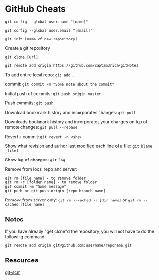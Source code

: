 # GitHub Cheats

`git config --global user.name "[name]"`

`git config --global user.email "[email]"`

`git init [name of new repository]`  

Create a git repository

`git clone [url]`

`git remote add origin https://github.com/captam3rica/gitNotes`

To add entire local repo: `git add .`

commit: `git commit -m "Some note about the commit"`

Initial push of commits: `git push origin master`

Push commits: `git push`

Download bookmark history and incorporates changes: `git pull`  

Downloads bookmark history and incorporates your changes on top of
remote changes: `git pull --rebase`  

Revert a commit: `git revert -n <sha>`  

Show what revision and author last modified each line of a file: `git blame [file]`  

Show log of changes: `git log`  

Remove from local repo and server:

    git rm [file name] - to remove folder
    git rm -r [folder name] - to remove folder
    git commit -m "Some message"
    git push or git push origin [repo branch name]

Remove from server only: `git rm --cached -r [dir name]` or `git rm --cached [file name]`


## Notes

If you have already "get clone"d the repository, you will not have to do the
following command.

    git remote add origin git@github.com:username/reponame.git

## Resources

[git-scm](https://git-scm.com/book/en/v2/Customizing-Git-Git-Configuration)
